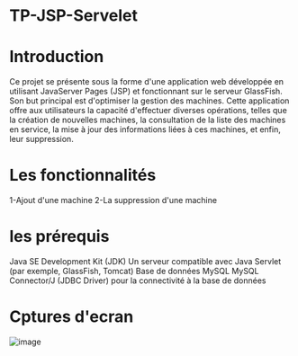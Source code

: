 # TP-JSP-Servelet
# Introduction 

Ce projet se présente sous la forme d'une application web développée en utilisant JavaServer Pages (JSP) et fonctionnant sur le serveur GlassFish. Son but principal est d'optimiser la gestion des machines. Cette application offre aux utilisateurs la capacité d'effectuer diverses opérations, telles que la création de nouvelles machines, la consultation de la liste des machines en service, la mise à jour des informations liées à ces machines, et enfin, leur suppression.

# Les fonctionnalités
1-Ajout d'une machine
2-La suppression d'une machine

# les prérequis 

Java SE Development Kit (JDK)
Un serveur compatible avec Java Servlet (par exemple, GlassFish, Tomcat)
Base de données MySQL
MySQL Connector/J (JDBC Driver) pour la connectivité à la base de données

# Cptures d'ecran 

![image](https://github.com/nainiaasmaa/TP-JSP-Servelet/assets/147659638/ed8d3a81-7e81-4939-8459-f0ad4c216727)





